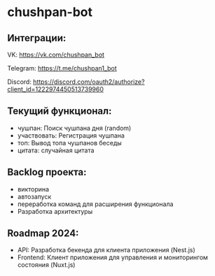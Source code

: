 # chushpan-bot

## Интеграции: 

VK: https://vk.com/chushpan_bot

Telegram: https://t.me/chushpan1_bot

Discord: https://discord.com/oauth2/authorize?client_id=1222974450513739960

## Текущий функционал:
- чушпан: Поиск чушпана дня (random)
- участвовать: Регистрация чушпана
- топ: Вывод топа чушпанов беседы
- цитата: случайная цитата

## Backlog проекта:
- викторина
- автозапуск
- переработка команд для расширения функционала
- Разработка архитектуры

## Roadmap 2024:
- API: Разработка бекенда для клиента приложения (Nest.js)
- Frontend: Клиент приложения для управления и мониторингом состояния (Nuxt.js)
